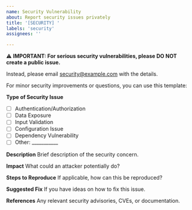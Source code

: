```yaml
---
name: Security Vulnerability
about: Report security issues privately
title: '[SECURITY] '
labels: 'security'
assignees: ''

---
```


⚠️ **IMPORTANT: For serious security vulnerabilities, please DO NOT create a public issue.**

Instead, please email security@example.com with the details.

For minor security improvements or questions, you can use this template:

**Type of Security Issue**
- [ ] Authentication/Authorization
- [ ] Data Exposure
- [ ] Input Validation
- [ ] Configuration Issue
- [ ] Dependency Vulnerability
- [ ] Other: ___________

**Description**
Brief description of the security concern.

**Impact**
What could an attacker potentially do?

**Steps to Reproduce**
If applicable, how can this be reproduced?

**Suggested Fix**
If you have ideas on how to fix this issue.

**References**
Any relevant security advisories, CVEs, or documentation.